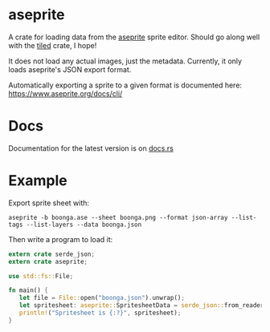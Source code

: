 # aseprite

A crate for loading data from the [aseprite](https://www.aseprite.org/) sprite editor.  Should go along well with the [tiled](https://github.com/mattyhall/rs-tiled) crate, I hope!

It does not load any actual images, just the metadata.  Currently, it only loads aseprite's JSON export format.

Automatically exporting a sprite to a given format is documented here: <https://www.aseprite.org/docs/cli/>

# Docs

Documentation for the latest version is on [docs.rs](https://docs.rs/aseprite/)

# Example

Export sprite sheet with:

```
aseprite -b boonga.ase --sheet boonga.png --format json-array --list-tags --list-layers --data boonga.json
```

Then write a program to load it:

```rust
extern crate serde_json;
extern crate aseprite;

use std::fs::File;

fn main() {
   let file = File::open("boonga.json").unwrap();
   let spritesheet: aseprite::SpritesheetData = serde_json::from_reader(file).unwrap();
   println!("Spritesheet is {:?}", spritesheet);
}
```
